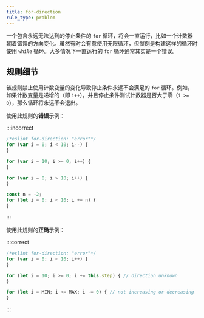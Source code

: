 ```yaml
---
title: for-direction
rule_type: problem
---
```


一个包含永远无法达到的停止条件的 `for` 循环，将会一直运行，比如一个计数器朝着错误的方向变化。虽然有时会有意使用无限循环，但惯例是构建这样的循环时使用 `while` 循环。大多情况下一直运行的 `for` 循环通常其实是一个错误。

## 规则细节

该规则禁止使用计数变量的变化导致停止条件永远不会满足的 `for` 循环。例如，如果计数变量是递增的（即 `i++`），并且停止条件测试计数器是否大于零（`i >= 0`），那么循环将永远不会退出。

使用此规则的**错误**示例：

:::incorrect

```js
/*eslint for-direction: "error"*/
for (var i = 0; i < 10; i--) {
}

for (var i = 10; i >= 0; i++) {
}

for (var i = 0; i > 10; i++) {
}

const n = -2;
for (let i = 0; i < 10; i += n) {
}
```

:::

使用此规则的**正确**示例：

:::correct

```js
/*eslint for-direction: "error"*/
for (var i = 0; i < 10; i++) {
}

for (let i = 10; i >= 0; i += this.step) { // direction unknown
}

for (let i = MIN; i <= MAX; i -= 0) { // not increasing or decreasing
}
```

:::
